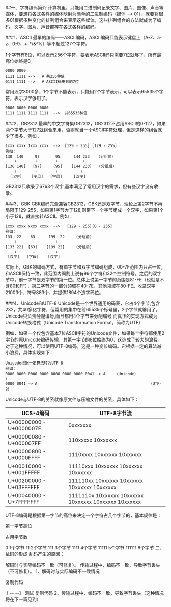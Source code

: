 ##一、字符编码简介
计算机里，只能用二进制码记录文字、图片、图像、声音等媒体，要想将各式各样的媒体映射为简单的二进制编码（媒体 –> 01），就要将很多01根据多种变化的排列组合来表示这些媒体，这些排列组合的方法就成为了编码，文字、图片、声音都存在各式各样的编码。

###1、ASCII
最早的编码——ASCII编码，ASCII编码只能表示键盘上（A-Z、a-z、0-9、+-*/&^%）等不超过127个字符。

1个字节有8位，可以表示256个字符，要表示ASCII码只需要7位就够了，所有最高位始终是0。


    0000 0000 
    1111 1111 -->   # 共256种值
	0111 1111 -->   # ASCII码用到的7位


常用汉字3000多，1个字节不能表示，只能用2个字节表示，可以表示65535个字符，表示汉字够用了。


	0000 0000 0000 0000 
	1111 1111 1111 1111  -->  共65535种值


###2、GB2312
最早的中文字符集GB2312，GB2312不占用ASCII的0-127，如果两个字节大于127就组合来用，否则就当一个ASCII字符处理，但是这样的组合就少了很多，例如：

	1xxx xxxx 1xxx xxxx  -->  [129 - 255] [129 - 255]   
	例如： 
	130  140     97       95      144 233   （分组前） 
	    ↓        ↓        ↓           ↓ 
	[130 140]   [97]     [95]    [144 233]   (分组后) 
	    ↓        ↓        ↓          ↓ 
	  [汉字]    [字母]   [字母]     [汉字]

GB2312只收录了6763个汉字,基本满足了常用汉字的需求，但有些汉字没有收录。

###3、GBK
GBK编码完全兼容GB2312，GBK还是双字节，理论上第2字节不再局限于129-255，如果第1字节大于128,则带下一个字节组成一个汉字，如果第1个小于128，就直接转ASCII。例如：

	1xxx xxxx xxxx xxxx  -->   [129 - 255][0 - 255] 
	例如： 
	133  22    63      199  22     (分组前) 
	    ↓       ↓         ↓ 
	[133 22]  [63]    [199 22]     (分组后) 
	    ↓       ↓         ↓  
	 [汉字]   [字母]    [汉字]

实际上，GBK的编码方式，有单字节和双字节编码组成，00-7F范围内只占一位，和ASCII保持一致，此范围内阉割上说有96个字符和32个控制符号。之后的双字节中，前一字节是双字节的第一位。总体上说第一字节的范围是81-FE（也就是不含80和FF），第二字节的一部分领域在40-7E，其他领域在80-FE。收录汉字21003个、符号883个、并提供1894个造字码位。

###4、Unicode和UTF-8
Unicode是一个世界通用的码表，它占4个字节,包含232，共40多亿字符，但常用的集中在前65535个标号里，2个字节就够用了。Unicode只负责分配编号,而且都用4个字节来分配编号,而真正的实现方式成为Unicode转换格式（Unicode Transformation Format，简称为UTF）

例如，如果一个仅包含基本7位ASCII字符的Unicode文件，如果每个字符都使用2字节的原Unicode编码传输，其第一字节的8位始终为0，这造成了较大的浪费。对于这种情况，可以使用UTF-8编码，这是一种变长编码。它根据一定的算法减小浪费，具体实现如下：

	Unicode根据一定算法转为UTF-8 
	例如： 
	0000 0000 0000 0000 0000 0000 0000 0041 –> A    （Unicode） 
	↓ 
	0000 0041 –> A                                                 （UTF-8）
Unicode与UTF-8的关系就像原文件与压缩文件的关系，具体如下：

| UCS-4编码                |  UTF-8字节流                |
| ------------------------------ |  --------------------------|
|U+00000000 - U+0000007F	         | 0xxxxxxx
|U+00000080 - U+000007FF     	 | 110xxxxx 10xxxxxx
|U+00000800 - U+0000FFFF	         | 1110xxxx 10xxxxxx 10xxxxxx
|U+00010000 - U+001FFFFF     	 | 11110xxx 10xxxxxx 10xxxxxx 10xxxxxx
|U+00200000 - U+03FFFFFF	         | 111110xx 10xxxxxx 10xxxxxx 10xxxxxx 10xxxxxx
|U+00040000 - U+7FFFFFFF     	 | 1111110x 10xxxxxx 10xxxxxx 10xxxxxx 10xxxxxx 10xxxxxx
     
UTF-8编码是根据第一字节的高位来决定一个字符占几个字节的，基本规律是：

第一字节高位

占用字节数

0	1个字节
11	2个字节
111	3个字节
1111	4个字节
11111	5个字节
111111	6个字节
二、乱码的形成
   乱码产生的原因：

解码时与实际编码不一致（可修复）。
传输过程中，编码不一致，导致字节丢失（不可修复）。
   1、解码时与实际编码不一致情况

复制代码
<!DOCTYPE html PUBLIC "-//W3C//DTD XHTML 1.0 Transitional//EN" "http://www.w3.org/TR/xhtml1/DTD/xhtml1-transitional.dtd">
<html xmlns="http://www.w3.org/1999/xhtml">
 <head>
  <meta http-equiv="Content-Type" content="text/html;charset=utf-8" />
  <!--  当charset为utf-8时，文档又另存为ansi(GBK)格式,网页就会产生乱码  -->！-- --》
  <title>乱码测试</title>
 </head>
 <body>
  测试
 </body>
</html>
复制代码
  2、传输过程中，编码不一致，导致字节丢失（这种情况将在下一篇见到）

